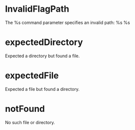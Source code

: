 # InvalidFlagPath

The %s command parameter specifies an invalid path: %s
%s

# expectedDirectory

Expected a directory but found a file.

# expectedFile

Expected a file but found a directory.

# notFound

No such file or directory.

